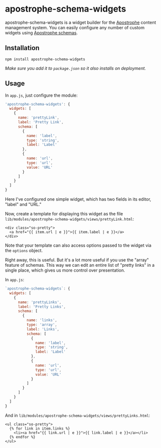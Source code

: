 # apostrophe-schema-widgets

apostrophe-schema-widgets is a widget builder for the [Apostrophe](http://apostrophenow.org) content management system. You can easily configure any number of custom widgets using [Apostrophe schemas](https://github.com/punkave/apostrophe-schemas).

## Installation

```
npm install apostrophe-schema-widgets
```

*Make sure you add it to `package.json` so it also installs on deployment.*

## Usage

In `app.js`, just configure the module:

```javascript
'apostrophe-schema-widgets': {
  widgets: [
    {
      name: 'prettyLink',
      label: 'Pretty Link',
      schema: [
        {
          name: 'label',
          type: 'string',
          label: 'Label'
        },
        {
          name: 'url',
          type: 'url',
          value: 'URL'
        }
      ]
    }
  ]
}
```

Here I've configured one simple widget, which has two fields in its editor, "label" and "URL."

Now, create a template for displaying this widget as the file `lib/modules/apostrophe-schema-widgets/views/prettyLink.html`:

```markup
<div class="so-pretty">
  <a href="{{ item.url | e }}">{{ item.label | e }}</a>
</div>
```

Note that your template can also access options passed to the widget via the `options` object.

Right away, this is useful. But it's a lot more useful if you use the "array" feature of schemas. This way we can edit an entire list of "pretty links" in a single place, which gives us more control over presentation.

In `app.js`:

```javascript
`apostrophe-schema-widgets`: {
  widgets: [
    {
      name: 'prettyLinks',
      label: 'Pretty Links',
      schema: [
        {
          name: 'links',
          type: 'array',
          label: 'Links',
          schema: [
            {
              name: 'label',
              type: 'string',
              label: 'Label'
            },
            {
              name: 'url',
              type: 'url',
              value: 'URL'
            }
          ]
        }
      ]
    }
  ]
}
```

And in `lib/modules/apostrophe-schema-widgets/views/prettyLinks.html`:

```markup
<ul class="so-pretty">
  {% for link in item.links %}
    <li><a href="{{ link.url | e }}">{{ link.label | e }}</a></li>
  {% endfor %}
</ul>
```
